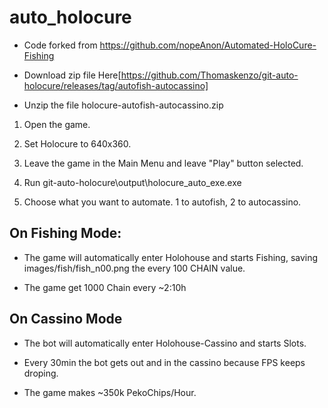 # auto_holocure

- Code forked from https://github.com/nopeAnon/Automated-HoloCure-Fishing

- Download zip file Here[https://github.com/Thomaskenzo/git-auto-holocure/releases/tag/autofish-autocassino]

- Unzip the file holocure-autofish-autocassino.zip


1) Open the game.

2) Set Holocure to 640x360.

3) Leave the game in the Main Menu and leave "Play" button selected.

4) Run git-auto-holocure\output\holocure_auto_exe.exe

5) Choose what you want to automate. 1 to autofish, 2 to autocassino.

## On Fishing Mode:

- The game will automatically enter Holohouse and starts Fishing, saving images/fish/fish_n00.png the every 100 CHAIN value.

- The game get 1000 Chain every ~2:10h

## On Cassino Mode

- The bot will automatically enter Holohouse-Cassino and starts Slots.

- Every 30min the bot gets out and in the cassino because FPS keeps droping.

- The game makes ~350k PekoChips/Hour.